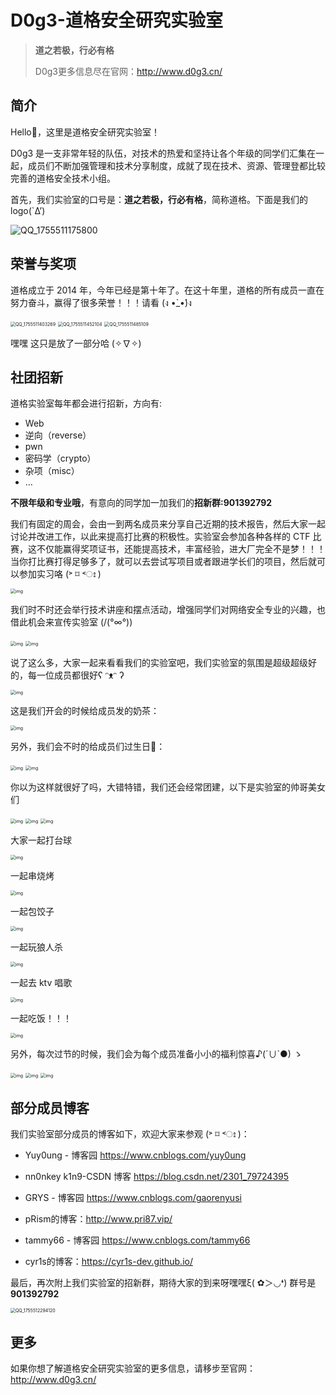 # D0g3-道格安全研究实验室

>**道之若极，行必有格**
>
>D0g3更多信息尽在官网：http://www.d0g3.cn/

## 简介

Hello👋，这里是道格安全研究实验室！

D0g3 是一支非常年轻的队伍，对技术的热爱和坚持让各个年级的同学们汇集在一起，成员们不断加强管理和技术分享制度，成就了现在技术、资源、管理登都比较完善的道格安全技术小组。

首先，我们实验室的口号是：**道之若极，行必有格**，简称道格。下面是我们的 logo(`Δ’)

![QQ_1755511175800](https://yuy0ung.oss-cn-chengdu.aliyuncs.com/QQ_1755511175800.png)

## 荣誉与奖项

道格成立于 2014 年，今年已经是第十年了。在这十年里，道格的所有成员一直在努力奋斗，赢得了很多荣誉！！！请看 (ง •̀_•́)ง

<img src="https://yuy0ung.oss-cn-chengdu.aliyuncs.com/QQ_1755511403269.png" alt="QQ_1755511403269" style="zoom:50%;" />

<img src="https://yuy0ung.oss-cn-chengdu.aliyuncs.com/QQ_1755511452104.png" alt="QQ_1755511452104" style="zoom:50%;" />

<img src="https://yuy0ung.oss-cn-chengdu.aliyuncs.com/QQ_1755511485109.png" alt="QQ_1755511485109" style="zoom: 50%;" />

嘿嘿 这只是放了一部分哈 (✧∇✧)

## 社团招新

道格实验室每年都会进行招新，方向有:

* Web
* 逆向（reverse）
* pwn
* 密码学（crypto）
* 杂项（misc）
* …

**不限年级和专业哦**，有意向的同学加一加我们的**招新群:901392792**

我们有固定的周会，会由一到两名成员来分享自己近期的技术报告，然后大家一起讨论并改进工作，以此来提高打比赛的积极性。实验室会参加各种各样的 CTF 比赛，这不仅能赢得奖项证书，还能提高技术，丰富经验，进大厂完全不是梦！！！当你打比赛打得足够多了，就可以去尝试写项目或者跟进学长们的项目，然后就可以参加实习咯 (˃ ⌑ ˂ഃ )

<img src="https://pic1.zhimg.com/80/v2-8cad0706bfc0593693968348bcf4b1cb_1440w.jpg" alt="img" style="zoom:50%;" />

我们时不时还会举行技术讲座和摆点活动，增强同学们对网络安全专业的兴趣，也借此机会来宣传实验室 (/(°∞°)\)

<img src="https://pic4.zhimg.com/80/v2-4a9506a45f59a1185a4cc308dd414cba_1440w.jpg" alt="img" style="zoom:50%;" />

<img src="https://pic3.zhimg.com/80/v2-1a30bd6f1d2d9fa785996192781b153b_1440w.jpg" alt="img" style="zoom:50%;" />

说了这么多，大家一起来看看我们的实验室吧，我们实验室的氛围是超级超级好的，每一位成员都很好ʕ ᵔᴥᵔ ʔ

<img src="https://pic3.zhimg.com/80/v2-9ef925cbf318f6d4b6c93673ccbfd81c_1440w.jpg" alt="img" style="zoom:50%;" />

这是我们开会的时候给成员发的奶茶：

<img src="https://pic4.zhimg.com/80/v2-402fbfd62ff0988fe0b2e48757310cd9_1440w.jpg" alt="img" style="zoom:50%;" />

另外，我们会不时的给成员们过生日🎂：

<img src="https://pic1.zhimg.com/80/v2-81d9630c68d8bcabb39dcd2d9b6647bc_1440w.jpg" alt="img" style="zoom:50%;" />

<img src="https://pic2.zhimg.com/80/v2-11a5261a635ef4ec91d7c007ac91c7ef_1440w.jpg" alt="img" style="zoom:50%;" />

你以为这样就很好了吗，大错特错，我们还会经常团建，以下是实验室的帅哥美女们

<img src="https://pic1.zhimg.com/80/v2-25a3645e1cfc66be200b5029270fe446_1440w.jpg" alt="img" style="zoom:50%;" />

<img src="https://pic4.zhimg.com/80/v2-aed3fa107647a6dae91727aaaaf2300d_1440w.jpg" alt="img" style="zoom:50%;" />

<img src="https://pic1.zhimg.com/80/v2-96e8c6ed48f7acda7fa0250d9c48c4e0_1440w.jpg" alt="img" style="zoom:50%;" />

大家一起打台球

<img src="https://pic4.zhimg.com/80/v2-ca8b580cc44b4d28d440f73130d28bd4_1440w.jpg" alt="img" style="zoom:50%;" />

一起串烧烤

<img src="https://pic4.zhimg.com/80/v2-68e218790242fa18fd901f5b16794923_1440w.jpg" alt="img" style="zoom:50%;" />

一起包饺子

<img src="https://pic2.zhimg.com/80/v2-3795b4f6c7cd9c0938fdfd92e88d1785_1440w.jpg" alt="img" style="zoom:50%;" />

一起玩狼人杀

<img src="https://pic1.zhimg.com/80/v2-59bb9a6e811059651f33eaa456746c9d_1440w.jpg" alt="img" style="zoom:50%;" />

一起去 ktv 唱歌

<img src="https://pic2.zhimg.com/80/v2-a30c3a0402898e5f30a6aa47a6203049_1440w.jpg" alt="img" style="zoom:50%;" />

一起吃饭！！！

<img src="https://pic2.zhimg.com/80/v2-6e3e0c799728953f0c396776098ef7b2_1440w.jpg" alt="img" style="zoom:50%;" />

另外，每次过节的时候，我们会为每个成员准备小小的福利惊喜♪(´∪`●) ゝ

<img src="https://pic3.zhimg.com/80/v2-361bd2a41ee9dfa875f0eac4096f6656_1440w.jpg" alt="img" style="zoom:50%;" />

<img src="https://pic3.zhimg.com/80/v2-c17149b6494381bf5af9ce5d68e7f6da_1440w.jpg" alt="img" style="zoom:50%;" />

<img src="https://pic2.zhimg.com/80/v2-8cbb3fc1b0946110e57db0b74a144e77_1440w.jpg" alt="img" style="zoom:50%;" />

## 部分成员博客

我们实验室部分成员的博客如下，欢迎大家来参观 (˃ ⌑ ˂ഃ )：

* Yuy0ung - 博客园 https://www.cnblogs.com/yuy0ung

* nn0nkey k1n9-CSDN 博客 https://blog.csdn.net/2301_79724395

* GRYS - 博客园 https://www.cnblogs.com/gaorenyusi

* pRism的博客：http://www.pri87.vip/

* tammy66 - 博客园 https://www.cnblogs.com/tammy66
  
* cyr1s的博客：https://cyr1s-dev.github.io/

最后，再次附上我们实验室的招新群，期待大家的到来呀嘿嘿ξ( ✿＞◡❛) 群号是 **901392792**

<img src="https://yuy0ung.oss-cn-chengdu.aliyuncs.com/QQ_1755512294120.png" alt="QQ_1755512294120" style="zoom:50%;" />

## 更多

如果你想了解道格安全研究实验室的更多信息，请移步至官网：http://www.d0g3.cn/
